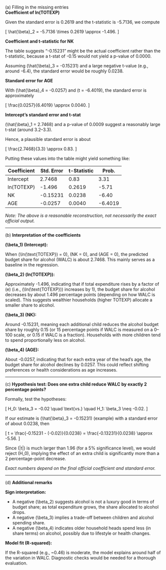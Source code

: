 (a) Filling in the missing entries  
**Coefficient of ln(TOTEXP)**

Given the standard error is 0.2619 and the t-statistic is -5.7136, we compute

\[
\hat{\beta}_2 = -5.7136 \times 0.2619 \approx -1.496.
\]

**Coefficient and t-statistic for NK**

The table suggests “-0.15231” might be the actual coefficient rather than the t-statistic, because a t-stat of -0.15 would not yield a p-value of 0.0000.

Assuming \(\hat{\beta}_3 = -0.15231\) and a large negative t-value (e.g., around -6.4), the standard error would be roughly 0.0238.

**Standard error for AGE**

With \(\hat{\beta}_4 = -0.0257\) and \(t = -6.4019\), the standard error is approximately

\[
\frac{0.0257}{6.4019} \approx 0.0040.
\]

**Intercept’s standard error and t-stat**

\(\hat{\beta}_1 = 2.7468\) and a p-value of 0.0009 suggest a reasonably large t-stat (around 3.2–3.3).

Hence, a plausible standard error is about

\[
\frac{2.7468}{3.3} \approx 0.83.
\]

Putting these values into the table might yield something like:

| Coefficient  | Std. Error | t-Statistic | Prob.  |
|--------------|------------|-------------|--------|
| Intercept    | 2.7468     | 0.83        | 3.31   | 0.0009 |
| ln(TOTEXP)   | -1.496     | 0.2619      | -5.71  | 0.0000 |
| NK           | -0.15231   | 0.0238      | -6.40  | 0.0000 |
| AGE          | -0.0257    | 0.0040      | -6.4019| 0.0000 |

*Note: The above is a reasonable reconstruction, not necessarily the exact official output.*

---

(b) **Interpretation of the coefficients**

**\(\beta_1\) (Intercept):**

When \(\ln(\text{TOTEXP}) = 0\), \(NK = 0\), and \(AGE = 0\), the predicted budget share for alcohol (WALC) is about 2.7468. This mainly serves as a baseline in the regression.

**\(\beta_2\) (ln(TOTEXP)):**

Approximately -1.496, indicating that if total expenditure rises by a factor of \(e\) (i.e., \(\ln(\text{TOTEXP})\) increases by 1), the budget share for alcohol decreases by about 1.496 percentage points (depending on how WALC is scaled). This suggests wealthier households (higher TOTEXP) allocate a smaller share to alcohol.

**\(\beta_3\) (NK):**

Around -0.15231, meaning each additional child reduces the alcohol budget share by roughly 0.15 (or 15 percentage points if WALC is measured on a 0–100 scale, or 0.15 if WALC is a fraction). Households with more children tend to spend proportionally less on alcohol.

**\(\beta_4\) (AGE):**

About -0.0257, indicating that for each extra year of the head’s age, the budget share for alcohol declines by 0.0257. This could reflect shifting preferences or health considerations as age increases.

---

(c) **Hypothesis test: Does one extra child reduce WALC by exactly 2 percentage points?**

Formally, test the hypotheses:

\[
H_0: \beta_3 = -0.02 \quad \text{vs.} \quad H_1: \beta_3 \neq -0.02.
\]

If our estimate is \(\hat{\beta}_3 = -0.15231\) (example) with a standard error of about 0.0238, then

\[
t = \frac{-0.15231 - (-0.02)}{0.0238} = \frac{-0.13231}{0.0238} \approx -5.56.
\]

Since \(|t|\) is much larger than 1.96 (for a 5% significance level), we would reject \(H_0\), implying the effect of an extra child is significantly more than a 2 percentage-point decrease.

*Exact numbers depend on the final official coefficient and standard error.*

---

(d) **Additional remarks**

**Sign interpretation:**

- A negative \(\beta_2\) suggests alcohol is not a luxury good in terms of budget share; as total expenditure grows, the share allocated to alcohol drops.
- A negative \(\beta_3\) implies a trade-off between children and alcohol spending share.
- A negative \(\beta_4\) indicates older household heads spend less (in share terms) on alcohol, possibly due to lifestyle or health changes.

**Model fit (R-squared):**

If the R-squared (e.g., ~0.46) is moderate, the model explains around half of the variation in WALC. Diagnostic checks would be needed for a thorough evaluation.

